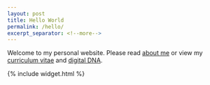 ```yaml
---
layout: post
title: Hello World
permalink: /hello/
excerpt_separator: <!--more-->
---
```


Welcome to my personal website.  Please read <a href="http://megdna.github.io/about">about me</a> or view my <a href="http://megdna.github.io/cv">curriculum vitae</a> and <a href="http://megdna.github.io/dna">digital DNA</a>.

<div>{% include widget.html %}</div>
<!--more-->